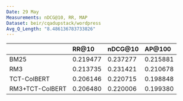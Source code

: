 ```yaml
---
Date: 29 May
Measurements: nDCG@10, RR, MAP
Dataset: beir/cqadupstack/wordpress
Avg_Q_Length: "8.486136783733826"
---
```

|                 | RR@10    | nDCG@10  | AP@100   |
| :-------------- | :------- | :------- | :------- |
| BM25            | 0.219477 | 0.237277 | 0.215881 |
| RM3             | 0.213735 | 0.231421 | 0.210678 |
| TCT-ColBERT     | 0.206146 | 0.220715 | 0.198848 |
| RM3+TCT-ColBERT | 0.206480 | 0.220006 | 0.199380 |
